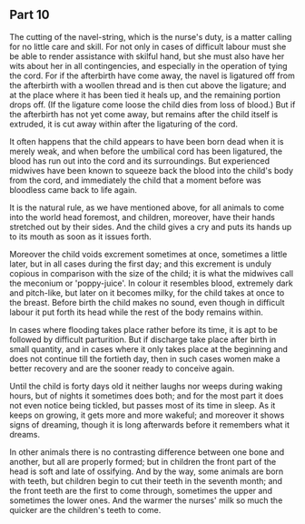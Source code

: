 ## Part 10

The cutting of the navel-string, which is the nurse's duty, is a matter calling for no little care and skill.
For not only in cases of difficult labour must she be able to render assistance with skilful hand, but she must also have her wits about her in all contingencies, and especially in the operation of tying the cord.
For if the afterbirth have come away, the navel is ligatured off from the afterbirth with a woollen thread and is then cut above the ligature; and at the place where it has been tied it heals up, and the remaining portion drops off.
(If the ligature come loose the child dies from loss of blood.)
But if the afterbirth has not yet come away, but remains after the child itself is extruded, it is cut away within after the ligaturing of the cord.

It often happens that the child appears to have been born dead when it is merely weak, and when before the umbilical cord has been ligatured, the blood has run out into the cord and its surroundings.
But experienced midwives have been known to squeeze back the blood into the child's body from the cord, and immediately the child that a moment before was bloodless came back to life again.

It is the natural rule, as we have mentioned above, for all animals to come into the world head foremost, and children, moreover, have their hands stretched out by their sides.
And the child gives a cry and puts its hands up to its mouth as soon as it issues forth.

Moreover the child voids excrement sometimes at once, sometimes a little later, but in all cases during the first day; and this excrement is unduly copious in comparison with the size of the child; it is what the midwives call the meconium or 'poppy-juice'.
In colour it resembles blood, extremely dark and pitch-like, but later on it becomes milky, for the child takes at once to the breast.
Before birth the child makes no sound, even though in difficult labour it put forth its head while the rest of the body remains within.

In cases where flooding takes place rather before its time, it is apt to be followed by difficult parturition.
But if discharge take place after birth in small quantity, and in cases where it only takes place at the beginning and does not continue till the fortieth day, then in such cases women make a better recovery and are the sooner ready to conceive again.

Until the child is forty days old it neither laughs nor weeps during waking hours, but of nights it sometimes does both; and for the most part it does not even notice being tickled, but passes most of its time in sleep.
As it keeps on growing, it gets more and more wakeful; and moreover it shows signs of dreaming, though it is long afterwards before it remembers what it dreams.

In other animals there is no contrasting difference between one bone and another, but all are properly formed; but in children the front part of the head is soft and late of ossifying.
And by the way, some animals are born with teeth, but children begin to cut their teeth in the seventh month; and the front teeth are the first to come through, sometimes the upper and sometimes the lower ones.
And the warmer the nurses' milk so much the quicker are the children's teeth to come.

